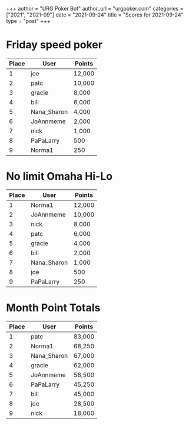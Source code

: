 +++
author = "URG Poker Bot"
author_url = "urgpoker.com"
categories = ["2021", "2021-09"]
date = "2021-09-24"
title = "Scores for 2021-09-24"
type = "post"
+++
# Friday speed poker

| Place | User | Points |
|-------|------|--------|
| 1 | joe | 12,000 |
| 2 | patc | 10,000 |
| 3 | gracie | 8,000 |
| 4 | bill | 6,000 |
| 5 | Nana_Sharon | 4,000 |
| 6 | JoAnnmeme | 2,000 |
| 7 | nick | 1,000 |
| 8 | PaPaLarry | 500 |
| 9 | Norma1 | 250 |

# No limit Omaha Hi-Lo

| Place | User | Points |
|-------|------|--------|
| 1 | Norma1 | 12,000 |
| 2 | JoAnnmeme | 10,000 |
| 3 | nick | 8,000 |
| 4 | patc | 6,000 |
| 5 | gracie | 4,000 |
| 6 | bill | 2,000 |
| 7 | Nana_Sharon | 1,000 |
| 8 | joe | 500 |
| 9 | PaPaLarry | 250 |

# Month Point Totals

| Place | User | Points |
|-------|------|--------|
| 1 | patc | 83,000 |
| 2 | Norma1 | 68,250 |
| 3 | Nana_Sharon | 67,000 |
| 4 | gracie | 62,000 |
| 5 | JoAnnmeme | 58,500 |
| 6 | PaPaLarry | 45,250 |
| 7 | bill | 45,000 |
| 8 | joe | 28,500 |
| 9 | nick | 18,000 |
